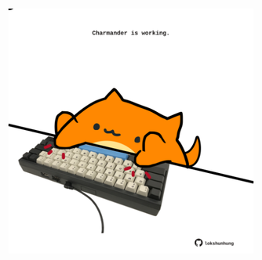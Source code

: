 <!-- built at 04/08/2023, 08:01:12 UTC -->
<p align="center">
  <img width="500" height="500" src="./ReadmeImage.svg">
</p>
